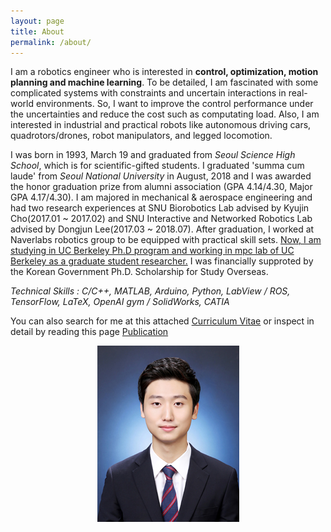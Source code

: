 ```yaml
---
layout: page
title: About
permalink: /about/
---
```

I am a robotics engineer who is interested in **control, optimization, motion planning and machine learning**. To be detailed, I am fascinated with some complicated systems with constraints and uncertain interactions in real-world environments. So, I want to improve the control performance under the uncertainties and reduce the cost such as computating load. Also, I am interested in industrial and practical robots like autonomous driving cars, quadrotors/drones, robot manipulators, and legged locomotion.

I was born in 1993, March 19 and graduated from _Seoul Science High School_, which is for scientific-gifted students.
I graduated 'summa cum laude' from _Seoul National University_ in August, 2018 and I was awarded the honor graduation prize from alumni association (GPA 4.14/4.30, Major GPA 4.17/4.30). I am majored in mechanical & aerospace engineering and had two research experiences at SNU Biorobotics Lab advised by Kyujin Cho(2017.01 ~ 2017.02) and SNU Interactive and Networked Robotics Lab advised by Dongjun Lee(2017.03 ~ 2018.07). After graduation, I worked at Naverlabs robotics group to be equipped with practical skill sets. 
<U>Now, I am studying in UC Berkeley Ph.D program and working in mpc lab of UC Berkeley as a graduate student researcher.</U> I was financially supproted by the Korean Government Ph.D. Scholarship for Study Overseas.

*Technical Skills : C/C++, MATLAB, Arduino, Python, LabView / ROS, TensorFlow, LaTeX, OpenAI gym / SolidWorks, CATIA*

You can also search for me at this attached [Curriculum Vitae](https://hotae319.github.io/assets/CV_hotaelee.pdf) or inspect in detail by reading this page [Publication](/publication)

<p align="center">
  <img src="/assets/hotae_profile.jpg">
</p>
